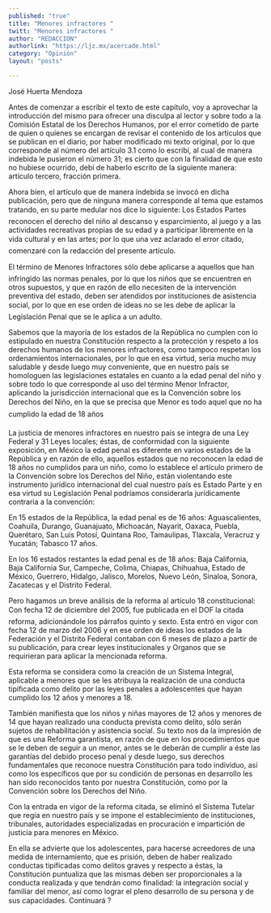 ```yaml
---
published: "true"
title: "Menores infractores "
twitt: "Menores infractores "
author: "REDACCION"
authorlink: "https://ljz.mx/acercade.html"
category: "Opinión"
layout: "posts"

---
```



  José Huerta Mendoza



Antes de comenzar a escribir el texto de este capítulo, voy a aprovechar la introducción del mismo para ofrecer una disculpa al lector y sobre todo a la Comisión Estatal de los Derechos Humanos, por el error cometido de parte de quien o quienes se encargan de revisar el contenido de los artículos que se publican en el diario, por haber modificado mi texto original, por lo que corresponde al número del artículo 3.1 como lo escribí, al cual de manera indebida le pusieron el número 31; es cierto que con la finalidad de que esto no hubiese ocurrido, debí de haberlo escrito de la siguiente manera: artículo tercero, fracción primera.  

  Ahora bien, el artículo que de manera indebida se invocó en dicha publicación, pero que de ninguna manera corresponde al tema que estamos tratando, en su parte medular nos dice lo siguiente: Los Estados Partes reconocen el derecho del niño al descanso y esparcimiento, al juego y a las actividades recreativas propias de su edad y a participar libremente en la vida cultural y en las artes; por lo que una vez aclarado el error citado, comenzaré con la redacción del presente artículo.



  El término de Menores Infractores sólo debe aplicarse a aquellos que han infringido las normas penales, por lo que los niños que se encuentren en otros supuestos, y que en razón de ello necesiten de la intervención preventiva del estado, deben ser atendidos por instituciones de asistencia social, por lo que en ese orden de ideas no se les debe de aplicar la Legislación Penal que se le aplica a un adulto.



  Sabemos que la mayoría de los estados de la República no cumplen con lo estipulado en nuestra Constitución respecto a la protección y respeto a los derechos humanos de los menores infractores, como tampoco respetan los ordenamientos internacionales, por lo que en esa virtud, sería mucho muy saludable y desde luego muy conveniente, que en nuestro país se homologuen las legislaciones estatales en cuanto a la edad penal del niño y sobre todo lo que corresponde al uso del término Menor Infractor, aplicando la jurisdicción internacional que es la Convención sobre los Derechos del Niño, en la que se precisa que Menor es todo aquel que no ha cumplido la edad de 18 años



  La justicia de menores infractores en nuestro país se integra de una Ley Federal y 31 Leyes locales; éstas, de conformidad con la siguiente exposición, en México la edad penal es diferente en varios estados de la República y en razón de ello, aquellos estados que no reconocen la edad de 18 años no cumplidos para un niño, como lo establece el artículo primero de la Convención sobre los Derechos del Niño, están violentando este instrumento jurídico internacional del cual nuestro país es Estado Parte y en esa virtud su Legislación Penal podríamos considerarla jurídicamente contraria a la convención:



  En 15 estados de la República, la edad penal es de 16 años: Aguascalientes, Coahuila, Durango, Guanajuato, Michoacán, Nayarit, Oaxaca, Puebla, Querétaro, San Luis Potosí, Quintana Roo, Tamaulipas, Tlaxcala, Veracruz y Yucatán; Tabasco 17 años.



  En los 16 estados restantes la edad penal es de 18 años: Baja California, Baja California Sur, Campeche, Colima, Chiapas, Chihuahua, Estado de México, Guerrero, Hidalgo, Jalisco, Morelos, Nuevo León, Sinaloa, Sonora, Zacatecas y el Distrito Federal.



  Pero hagamos un breve análisis de la reforma al artículo 18 constitucional: Con fecha 12 de diciembre del 2005, fue publicada en el DOF la citada reforma, adicionándole los párrafos quinto y sexto. Esta entró en vigor con fecha 12 de marzo del 2006 y en ese orden de ideas los estados de la Federación y el Distrito Federal contaban con 6 meses de plazo a partir de su publicación, para crear leyes institucionales y Organos que se requirieran para aplicar la mencionada reforma.



  Esta reforma se considera como la creación de un Sistema Integral, aplicable a menores que se les atribuya la realización de una conducta tipificada como delito por las leyes penales a adolescentes que hayan cumplido los 12 años y menores a 18.



  También manifiesta que los niños y niñas mayores de 12 años y menores de 14 que hayan realizado una conducta prevista como delito, sólo serán sujetos de rehabilitación y asistencia social. Su texto nos da la impresión de que es una Reforma garantista, en razón de que en los procedimientos que se le deben de seguir a un menor, antes se le deberán de cumplir a éste las garantías del debido proceso penal y desde luego, sus derechos fundamentales que reconoce nuestra Constitución para todo individuo, así como los específicos que por su condición de personas en desarrollo les han sido reconocidos tanto por nuestra Constitución, como por la Convención sobre los Derechos del Niño.



  Con la entrada en vigor de la reforma citada, se eliminó el Sistema Tutelar que regía en nuestro país y se impone el establecimiento de instituciones, tribunales, autoridades especializadas en procuración e impartición de justicia para menores en México.



  En ella se advierte que los adolescentes, para hacerse acreedores de una medida de internamiento, que es prisión, deben de haber realizado conductas tipificadas como delitos graves y respecto a éstas, la Constitución puntualiza que las mismas deben ser proporcionales a la conducta realizada y que tendrán como finalidad: la integración social y familiar del menor, así como lograr el pleno desarrollo de su persona y de sus capacidades. Continuará ?

